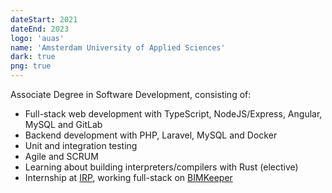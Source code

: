 ```yaml
---
dateStart: 2021
dateEnd: 2023
logo: 'auas'
name: 'Amsterdam University of Applied Sciences'
dark: true
png: true
---
```


Associate Degree in Software Development, consisting of:

- Full-stack web development with TypeScript, NodeJS/Express, Angular, MySQL and GitLab
- Backend development with PHP, Laravel, MySQL and Docker
- Unit and integration testing
- Agile and SCRUM
- Learning about building interpreters/compilers with Rust (elective)
- Internship at [IRP](https://irp.nl/), working full-stack on [BIMKeeper](https://bimkeeper.com/)
